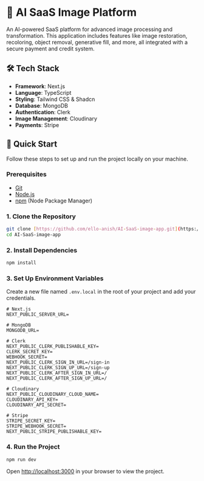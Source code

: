 # 🤖 AI SaaS Image Platform

An AI-powered SaaS platform for advanced image processing and transformation. This application includes features like image restoration, recoloring, object removal, generative fill, and more, all integrated with a secure payment and credit system.

## 🛠️ Tech Stack

* **Framework**: Next.js
* **Language**: TypeScript
* **Styling**: Tailwind CSS & Shadcn
* **Database**: MongoDB
* **Authentication**: Clerk
* **Image Management**: Cloudinary
* **Payments**: Stripe

## 🚀 Quick Start

Follow these steps to set up and run the project locally on your machine.

### Prerequisites

* [Git](https://git-scm.com/)
* [Node.js](https://nodejs.org/en)
* [npm](https://www.npmjs.com/) (Node Package Manager)

### 1. Clone the Repository

```bash
git clone [https://github.com/ello-anish/AI-SaaS-image-app.git](https://github.com/ello-anish/AI-SaaS-image-app.git)
cd AI-SaaS-image-app
```

### 2. Install Dependencies

```bash
npm install
```

### 3. Set Up Environment Variables

Create a new file named `.env.local` in the root of your project and add your credentials.

```env
# Next.js
NEXT_PUBLIC_SERVER_URL=

# MongoDB
MONGODB_URL=

# Clerk
NEXT_PUBLIC_CLERK_PUBLISHABLE_KEY=
CLERK_SECRET_KEY=
WEBHOOK_SECRET=
NEXT_PUBLIC_CLERK_SIGN_IN_URL=/sign-in
NEXT_PUBLIC_CLERK_SIGN_UP_URL=/sign-up
NEXT_PUBLIC_CLERK_AFTER_SIGN_IN_URL=/
NEXT_PUBLIC_CLERK_AFTER_SIGN_UP_URL=/

# Cloudinary
NEXT_PUBLIC_CLOUDINARY_CLOUD_NAME=
CLOUDINARY_API_KEY=
CLOUDINARY_API_SECRET=

# Stripe
STRIPE_SECRET_KEY=
STRIPE_WEBHOOK_SECRET=
NEXT_PUBLIC_STRIPE_PUBLISHABLE_KEY=
```

### 4. Run the Project

```bash
npm run dev
```

Open [http://localhost:3000](http://localhost:3000) in your browser to view the project.

